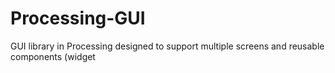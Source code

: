 # Processing-GUI
GUI library in Processing designed to support multiple screens and reusable components (widget
